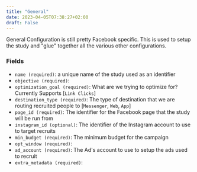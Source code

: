 ```yaml
---
title: "General"
date: 2023-04-05T07:38:27+02:00
draft: False
---
```


General Configuration is still pretty Facebook specific. This is used to setup
the study and "glue" together all the various other configurations. 

### Fields

- `name (required)`: a unique name of the study used as an identifier
- `objective (required)`:
- `optimization_goal (required)`: What are we trying to optimize for? Currently
    Supports [`Link Clicks`]
- `destination_type (required)`: The type of destination that we are routing
    recruited people to [`Messenger`, `Web`, `App`]
- `page_id (required)`: The identifier for the Facebook page that the study
    will be run from
- `instagram_id (optional)`: The identifier of the Instagram account to use to
    target recruits
- `min_budget (required)`: The minimum budget for the campaign
- `opt_window (required)`:
- `ad_account (required)`: The Ad's account to use to setup the ads used to
    recruit
- `extra_metadata (required)`:

